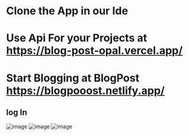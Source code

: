 # Clone the App in our Ide 

# Use Api For your Projects at https://blog-post-opal.vercel.app/
# Start Blogging at BlogPost https://blogpooost.netlify.app/
## log In 
![image](https://user-images.githubusercontent.com/79136754/210128759-db5fa4d4-0308-495e-87ea-d186d6ff603a.png)
![image](https://user-images.githubusercontent.com/79136754/210128814-53e25fef-0cbd-4bca-abf4-a426bac17955.png)
![image](https://user-images.githubusercontent.com/79136754/210128823-9d44c30d-c3c1-4263-96d8-0c398c624cf8.png)

